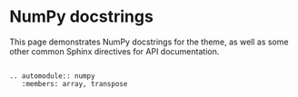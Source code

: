 # NumPy docstrings

This page demonstrates NumPy docstrings for the theme, as well as some other common Sphinx directives for API documentation.

```{versionadded} 0.1.1
```

```{eval-rst}
.. automodule:: numpy
   :members: array, transpose
```
